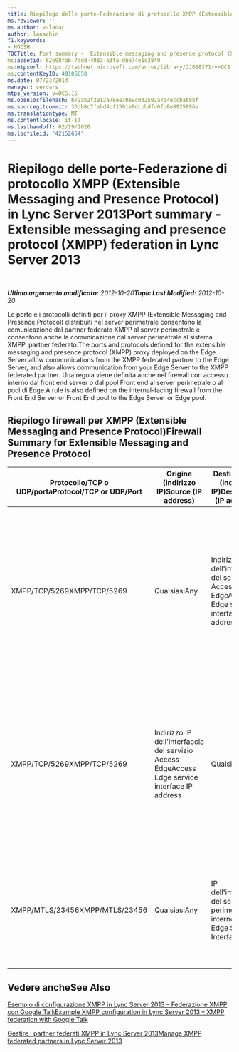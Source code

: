 ```yaml
---
title: Riepilogo delle porte-Federazione di protocollo XMPP (Extensible Messaging and Presence Protocol)
ms.reviewer: ''
ms.author: v-lanac
author: lanachin
f1.keywords:
- NOCSH
TOCTitle: Port summary -  Extensible messaging and presence protocol (XMPP) federation
ms:assetid: 62e98fab-7add-4983-a3fa-dbe74e1c3849
ms:mtpsurl: https://technet.microsoft.com/en-us/library/JJ618371(v=OCS.15)
ms:contentKeyID: 49105658
ms.date: 07/23/2014
manager: serdars
mtps_version: v=OCS.15
ms.openlocfilehash: b72ab2f2912a78ee30e9c032592a704eccbab8bf
ms.sourcegitcommit: 33db8c7febd4cf1591e8dcbbdfd6fc8e8925896e
ms.translationtype: MT
ms.contentlocale: it-IT
ms.lasthandoff: 02/19/2020
ms.locfileid: "42152654"
---
```

<div data-xmlns="http://www.w3.org/1999/xhtml">

<div class="topic" data-xmlns="http://www.w3.org/1999/xhtml" data-msxsl="urn:schemas-microsoft-com:xslt" data-cs="http://msdn.microsoft.com/">

<div data-asp="https://msdn2.microsoft.com/asp">

# <a name="port-summary---extensible-messaging-and-presence-protocol-xmpp-federation-in-lync-server-2013"></a><span data-ttu-id="ce857-102">Riepilogo delle porte-Federazione di protocollo XMPP (Extensible Messaging and Presence Protocol) in Lync Server 2013</span><span class="sxs-lookup"><span data-stu-id="ce857-102">Port summary - Extensible messaging and presence protocol (XMPP) federation in Lync Server 2013</span></span>

</div>

<div id="mainSection">

<div id="mainBody">

<span> </span>

<span data-ttu-id="ce857-103">_**Ultimo argomento modificato:** 2012-10-20_</span><span class="sxs-lookup"><span data-stu-id="ce857-103">_**Topic Last Modified:** 2012-10-20_</span></span>

<span data-ttu-id="ce857-104">Le porte e i protocolli definiti per il proxy XMPP (Extensible Messaging and Presence Protocol) distribuiti nel server perimetrale consentono la comunicazione dal partner federato XMPP al server perimetrale e consentono anche la comunicazione dal server perimetrale al sistema XMPP. partner federato.</span><span class="sxs-lookup"><span data-stu-id="ce857-104">The ports and protocols defined for the extensible messaging and presence protocol (XMPP) proxy deployed on the Edge Server allow communications from the XMPP federated partner to the Edge Server, and also allows communication from your Edge Server to the XMPP federated partner.</span></span> <span data-ttu-id="ce857-105">Una regola viene definita anche nel firewall con accesso interno dal front end server o dal pool Front end al server perimetrale o al pool di Edge.</span><span class="sxs-lookup"><span data-stu-id="ce857-105">A rule is also defined on the internal-facing firewall from the Front End Server or Front End pool to the Edge Server or Edge pool.</span></span>

<div>

## <a name="firewall-summary-for-extensible-messaging-and-presence-protocol"></a><span data-ttu-id="ce857-106">Riepilogo firewall per XMPP (Extensible Messaging and Presence Protocol)</span><span class="sxs-lookup"><span data-stu-id="ce857-106">Firewall Summary for Extensible Messaging and Presence Protocol</span></span>


<table>
<colgroup>
<col style="width: 25%" />
<col style="width: 25%" />
<col style="width: 25%" />
<col style="width: 25%" />
</colgroup>
<thead>
<tr class="header">
<th><span data-ttu-id="ce857-107">Protocollo/TCP o UDP/porta</span><span class="sxs-lookup"><span data-stu-id="ce857-107">Protocol/TCP or UDP/Port</span></span></th>
<th><span data-ttu-id="ce857-108">Origine (indirizzo IP)</span><span class="sxs-lookup"><span data-stu-id="ce857-108">Source (IP address)</span></span></th>
<th><span data-ttu-id="ce857-109">Destinazione (indirizzo IP)</span><span class="sxs-lookup"><span data-stu-id="ce857-109">Destination (IP address)</span></span></th>
<th><span data-ttu-id="ce857-110">Commenti</span><span class="sxs-lookup"><span data-stu-id="ce857-110">Comments</span></span></th>
</tr>
</thead>
<tbody>
<tr class="odd">
<td><p><span data-ttu-id="ce857-111">XMPP/TCP/5269</span><span class="sxs-lookup"><span data-stu-id="ce857-111">XMPP/TCP/5269</span></span></p></td>
<td><p><span data-ttu-id="ce857-112">Qualsiasi</span><span class="sxs-lookup"><span data-stu-id="ce857-112">Any</span></span></p></td>
<td><p><span data-ttu-id="ce857-113">Indirizzo IP dell'interfaccia del servizio Access Edge</span><span class="sxs-lookup"><span data-stu-id="ce857-113">Access Edge service interface IP address</span></span></p></td>
<td><p><span data-ttu-id="ce857-114">Porta di comunicazione standard da server a server per XMPP.</span><span class="sxs-lookup"><span data-stu-id="ce857-114">Standard server-to-server communication port for XMPP.</span></span> <span data-ttu-id="ce857-115">Consente la comunicazione con il proxy XMPP del server perimetrale da partner federati XMPP</span><span class="sxs-lookup"><span data-stu-id="ce857-115">Allows communication to the Edge Server XMPP proxy from federated XMPP partners</span></span></p></td>
</tr>
<tr class="even">
<td><p><span data-ttu-id="ce857-116">XMPP/TCP/5269</span><span class="sxs-lookup"><span data-stu-id="ce857-116">XMPP/TCP/5269</span></span></p></td>
<td><p><span data-ttu-id="ce857-117">Indirizzo IP dell'interfaccia del servizio Access Edge</span><span class="sxs-lookup"><span data-stu-id="ce857-117">Access Edge service interface IP address</span></span></p></td>
<td><p><span data-ttu-id="ce857-118">Qualsiasi</span><span class="sxs-lookup"><span data-stu-id="ce857-118">Any</span></span></p></td>
<td><p><span data-ttu-id="ce857-119">Porta di comunicazione standard da server a server per XMPP.</span><span class="sxs-lookup"><span data-stu-id="ce857-119">Standard server-to-server communication port for XMPP.</span></span> <span data-ttu-id="ce857-120">Consente la comunicazione dal proxy XMPP del server perimetrale ai partner XMPP federati</span><span class="sxs-lookup"><span data-stu-id="ce857-120">Allows communication from the Edge Server XMPP proxy to federated XMPP partners</span></span></p></td>
</tr>
<tr class="odd">
<td><p><span data-ttu-id="ce857-121">XMPP/MTLS/23456</span><span class="sxs-lookup"><span data-stu-id="ce857-121">XMPP/MTLS/23456</span></span></p></td>
<td><p><span data-ttu-id="ce857-122">Qualsiasi</span><span class="sxs-lookup"><span data-stu-id="ce857-122">Any</span></span></p></td>
<td><p><span data-ttu-id="ce857-123">IP dell'interfaccia del server perimetrale interno</span><span class="sxs-lookup"><span data-stu-id="ce857-123">Internal Edge Server Interface IP</span></span></p></td>
<td><p><span data-ttu-id="ce857-124">Traffico XMPP interno dal gateway XMPP nel front end server o nel pool Front end al server perimetrale</span><span class="sxs-lookup"><span data-stu-id="ce857-124">Internal XMPP traffic from the XMPP Gateway on the Front End Server or Front End pool to the Edge Server</span></span></p></td>
</tr>
</tbody>
</table>


</div>

<div>

## <a name="see-also"></a><span data-ttu-id="ce857-125">Vedere anche</span><span class="sxs-lookup"><span data-stu-id="ce857-125">See Also</span></span>


[<span data-ttu-id="ce857-126">Esempio di configurazione XMPP in Lync Server 2013 – Federazione XMPP con Google Talk</span><span class="sxs-lookup"><span data-stu-id="ce857-126">Example XMPP configuration in Lync Server 2013 – XMPP federation with Google Talk</span></span>](lync-server-2013-example-xmpp-configuration-–-xmpp-federation-with-google-talk.md)  


[<span data-ttu-id="ce857-127">Gestire i partner federati XMPP in Lync Server 2013</span><span class="sxs-lookup"><span data-stu-id="ce857-127">Manage XMPP federated partners in Lync Server 2013</span></span>](lync-server-2013-manage-xmpp-federated-partners-for-your-organization.md)  
  

</div>

</div>

<span> </span>

</div>

</div>

</div>

